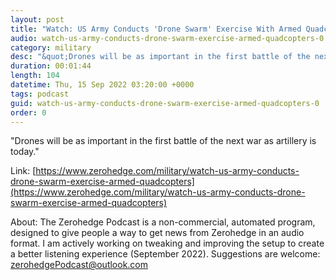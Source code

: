 ```yaml
---
layout: post
title: "Watch: US Army Conducts 'Drone Swarm' Exercise With Armed Quadcopters"
audio: watch-us-army-conducts-drone-swarm-exercise-armed-quadcopters-0
category: military
desc: "&quot;Drones will be as important in the first battle of the next war as artillery is today.&quot; "
duration: 00:01:44
length: 104
datetime: Thu, 15 Sep 2022 03:20:00 +0000
tags: podcast
guid: watch-us-army-conducts-drone-swarm-exercise-armed-quadcopters-0
order: 0
---
```

&quot;Drones will be as important in the first battle of the next war as artillery is today.&quot; 

Link: [https://www.zerohedge.com/military/watch-us-army-conducts-drone-swarm-exercise-armed-quadcopters](https://www.zerohedge.com/military/watch-us-army-conducts-drone-swarm-exercise-armed-quadcopters)

About: The Zerohedge Podcast is a non-commercial, automated program, designed to give people a way to get news from Zerohedge in an audio format.  I am actively working on tweaking and improving the setup to create a better listening experience (September 2022).  Suggestions are welcome: [zerohedgePodcast@outlook.com](mailto:zerohedgePodcast@outlook.com)